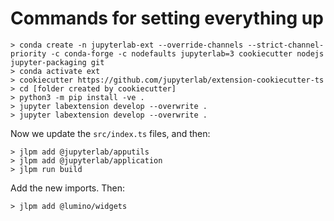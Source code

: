 # Commands for setting everything up

```console
> conda create -n jupyterlab-ext --override-channels --strict-channel-priority -c conda-forge -c nodefaults jupyterlab=3 cookiecutter nodejs jupyter-packaging git
> conda activate ext
> cookiecutter https://github.com/jupyterlab/extension-cookiecutter-ts
> cd [folder created by cookiecutter]
> python3 -m pip install -ve .
> jupyter labextension develop --overwrite .
> jupyter labextension develop --overwrite .
```

Now we update the ``src/index.ts`` files, and then:

```console
> jlpm add @jupyterlab/apputils
> jlpm add @jupyterlab/application
> jlpm run build
```

Add the new imports. Then:

```console
> jlpm add @lumino/widgets
```